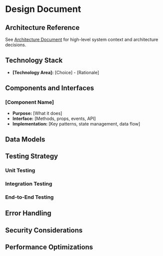 <!-- 
INSTRUCTIONS FOR DESIGN DOCUMENT (COMPREHENSIVE):
- Document what to build, not how you decided to build it
- Include concrete interfaces, data models, and implementation patterns
- Focus on testing strategy and concepts, not actual test cases
- Cover error handling, security, and performance considerations
- Reference requirements that drive design decisions
- Keep technical details specific and actionable
- Link to architecture document for high-level context
-->

# Design Document

## Architecture Reference
See [Architecture Document](./architecture.md) for high-level system context and architecture decisions.

## Technology Stack
<!-- Technology choices with brief rationale -->
- **[Technology Area]:** [Choice] - [Rationale]

## Components and Interfaces
<!-- Core components, their responsibilities, and how they interact -->
### [Component Name]
- **Purpose:** [What it does]
- **Interface:** [Methods, props, events, API]
- **Implementation:** [Key patterns, state management, data flow]

## Data Models
<!-- Data structures, database schemas, API contracts, type definitions -->

## Testing Strategy

### Unit Testing
<!-- Which aspects of the app are suitable for being tested isolated, mocking the function's interfaces -->

### Integration Testing
<!-- Which parts of the application need to be tested cross-function with mocked, defined boundaries -->

### End-to-End Testing
<!-- Which aspects need a real runtime with mocked external interfaces in order to be validated properly -->

## Error Handling
<!-- Error scenarios, recovery strategies, user experience considerations -->

## Security Considerations
<!-- Security requirements, validation approaches, authentication patterns -->

## Performance Optimizations
<!-- Performance goals, optimization strategies, monitoring approaches -->
